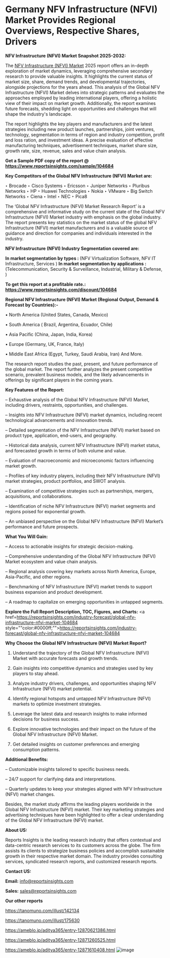 # Germany NFV Infrastructure (NFVI) Market Provides Regional Overviews, Respective Shares, Drivers

<strong>NFV Infrastructure (NFVI) Market Snapshot 2025-2032:</strong>

The <a href=https://www.reportsinsights.com/sample/104684>NFV Infrastructure (NFVI) Market</a> 2025 report offers an in-depth exploration of market dynamics, leveraging comprehensive secondary research to provide valuable insights. It highlights the current status of market size, share, demand trends, and developmental trajectories, alongside projections for the years ahead. This analysis of the Global NFV Infrastructure (NFVI) Market delves into strategic patterns and evaluates the approaches employed by leading international players, offering a holistic view of their impact on market growth. Additionally, the report examines future forecasts, shedding light on opportunities and challenges that will shape the industry's landscape.

The report highlights the key players and manufacturers and the latest strategies including new product launches, partnerships, joint ventures, technology, segmentation in terms of region and industry competition, profit and loss ration, and investment ideas. A precise evaluation of effective manufacturing techniques, advertisement techniques, market share size, growth rate, size, revenue, sales and value chain analysis.

<strong>Get a Sample PDF copy of the report @ <a href=https://www.reportsinsights.com/sample/104684 style=color:#0000ff;>https://www.reportsinsights.com/sample/104684</a></strong>

<strong>Key Competitors of the Global NFV Infrastructure (NFVI) Market are:</strong>

‣ Brocade
‣ Cisco Systems
‣ Ericsson
‣ Juniper Networks
‣ Pluribus Networks
‣ HP
‣ Huawei Technologies
‣ Nokia
‣ VMware
‣ Big Switch Networks
‣ Ciena
‣ Intel
‣ NEC
‣ Pica8

The ‘Global NFV Infrastructure (NFVI) Market Research Report’ is a comprehensive and informative study on the current state of the Global NFV Infrastructure (NFVI) Market industry with emphasis on the global industry. The report presents key statistics on the market status of the global NFV Infrastructure (NFVI) market manufacturers and is a valuable source of guidance and direction for companies and individuals interested in the industry.

<strong>NFV Infrastructure (NFVI) Industry Segmentation covered are:</strong>

<strong>In market segmentation by types : </strong> (NFV Virtualization Software, NFV IT Infrastructure, Services )
<strong>In market segmentation by applications : </strong> (Telecommunication, Security & Surveillance, Industrial, Military & Defense, )

<strong>To get this report at a profitable rate.: <a href=https://www.reportsinsights.com/discount/104684 style=color:#0000ff;>https://www.reportsinsights.com/discount/104684</a></strong>

<strong>Regional NFV Infrastructure (NFVI) Market (Regional Output, Demand &amp; Forecast by Countries):-</strong>

• North America (United States, Canada, Mexico)

• South America ( Brazil, Argentina, Ecuador, Chile)

• Asia Pacific (China, Japan, India, Korea)

• Europe (Germany, UK, France, Italy)

• Middle East Africa (Egypt, Turkey, Saudi Arabia, Iran) And More.

The research report studies the past, present, and future performance of the global market. The report further analyzes the present competitive scenario, prevalent business models, and the likely advancements in offerings by significant players in the coming years.

<strong>Key Features of the Report:</strong>

– Exhaustive analysis of the Global NFV Infrastructure (NFVI) Market, including drivers, restraints, opportunities, and challenges.

– Insights into NFV Infrastructure (NFVI) market dynamics, including recent technological advancements and innovation trends.

– Detailed segmentation of the NFV Infrastructure (NFVI) market based on product type, application, end-users, and geography.

– Historical data analysis, current NFV Infrastructure (NFVI) market status, and forecasted growth in terms of both volume and value.

– Evaluation of macroeconomic and microeconomic factors influencing market growth.

– Profiles of key industry players, including their NFV Infrastructure (NFVI) market strategies, product portfolios, and SWOT analysis.

– Examination of competitive strategies such as partnerships, mergers, acquisitions, and collaborations.

– Identification of niche NFV Infrastructure (NFVI) market segments and regions poised for exponential growth.

– An unbiased perspective on the Global NFV Infrastructure (NFVI) Market’s performance and future prospects.

<strong>What You Will Gain:</strong>

– Access to actionable insights for strategic decision-making.

– Comprehensive understanding of the Global NFV Infrastructure (NFVI) Market ecosystem and value chain analysis.

– Regional analysis covering key markets across North America, Europe, Asia-Pacific, and other regions.

– Benchmarking of NFV Infrastructure (NFVI) market trends to support business expansion and product development.

– A roadmap to capitalize on emerging opportunities in untapped segments.

<strong>Explore the Full Report Description, TOC, Figures, and Charts:</strong>
<a href=https://reportsinsights.com/industry-forecast/global-nfv-infrastructure-nfvi-market-104684 style=""color:#0000ff;"">https://reportsinsights.com/industry-forecast/global-nfv-infrastructure-nfvi-market-104684</a>

<strong>Why Choose the Global NFV Infrastructure (NFVI) Market Report?</strong>

1. Understand the trajectory of the Global NFV Infrastructure (NFVI) Market with accurate forecasts and growth trends.

2. Gain insights into competitive dynamics and strategies used by key players to stay ahead.

3. Analyze industry drivers, challenges, and opportunities shaping NFV Infrastructure (NFVI) market potential.

4. Identify regional hotspots and untapped NFV Infrastructure (NFVI) markets to optimize investment strategies.

5. Leverage the latest data and research insights to make informed decisions for business success.

6. Explore innovative technologies and their impact on the future of the Global NFV Infrastructure (NFVI) Market.

7. Get detailed insights on customer preferences and emerging consumption patterns.

<strong>Additional Benefits:</strong>

– Customizable insights tailored to specific business needs.

– 24/7 support for clarifying data and interpretations.

– Quarterly updates to keep your strategies aligned with NFV Infrastructure (NFVI) market changes.

Besides, the market study affirms the leading players worldwide in the Global NFV Infrastructure (NFVI) market. Their key marketing strategies and advertising techniques have been highlighted to offer a clear understanding of the Global NFV Infrastructure (NFVI) market.

<strong><strong>About US</strong>:</strong>

Reports Insights is the leading research industry that offers contextual and data-centric research services to its customers across the globe. The firm assists its clients to strategize business policies and accomplish sustainable growth in their respective market domain. The industry provides consulting services, syndicated research reports, and customized research reports.

<strong>Contact US:</strong>

<p class=><b>Email:</b> <a href=mailto:info@reportsinsights.com>info@reportsinsights.com</a></p>
<p class=><b>Sales:</b> <a href=mailto:sales@reportsinsights.com>sales@reportsinsights.com</a></p>

<strong>Our other reports</strong>

<a href=https://tanomuno.com/illust/142134>https://tanomuno.com/illust/142134</a>

<a href=https://tanomuno.com/illust/175630>https://tanomuno.com/illust/175630</a>

<a href=https://ameblo.jp/aditya365/entry-12870621386.html>https://ameblo.jp/aditya365/entry-12870621386.html</a>

<a href=https://ameblo.jp/aditya365/entry-12871260525.html>https://ameblo.jp/aditya365/entry-12871260525.html</a>

<a href=https://ameblo.jp/aditya365/entry-12871610408.html>https://ameblo.jp/aditya365/entry-12871610408.html</a>
![image](https://github.com/user-attachments/assets/7d1aaec8-17ac-40a3-a319-9cc3d8374cc6)
